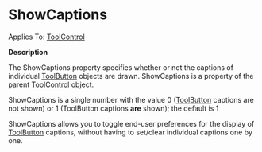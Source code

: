 




<h1 class="heading"><span class="name">ShowCaptions</span></h1>

Applies To: [ToolControl](./toolcontrol.md)


**Description**


The ShowCaptions property specifies whether or not the captions of individual [ToolButton](./toolbutton.md) objects are drawn. ShowCaptions is a property of the parent [ToolControl](./toolcontrol.md) object.


ShowCaptions is a single number with the value 0 ([ToolButton](./toolbutton.md) captions are not shown) or 1 (ToolButton captions **are** shown); the default is 1


ShowCaptions allows you to toggle end-user preferences for the display of [ToolButton](./toolbutton.md) captions, without having to set/clear individual captions one by one.



